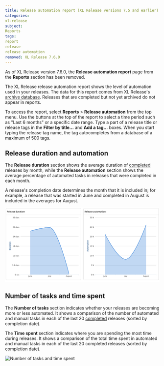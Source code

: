 ```yaml
---
title: Release automation report (XL Release versions 7.5 and earlier)
categories:
xl-release
subject:
Reports
tags:
report
release
release automation
removed: XL Release 7.6.0
---
```


As of XL Release version 7.6.0, the **Release automation report** page from the **Reports** section has been removed.

The XL Release release automation report shows the level of automation used in your releases. The data for this report comes from XL Release's [archive database](/xl-release/concept/how-archiving-works.html). Releases that are completed but not yet archived do not appear in reports.

To access the report, select **Reports** > **Release automation** from the top menu. Use the buttons at the top of the report to select a time period such as "Last 6 months" or a specific date range. Type a part of a release title or release tags in the **Filter by title...** and **Add a tag...** boxes. When you start typing the release tag name, the tag autocompletes from a database of a maximum of 500 tags.

## Release duration and automation

The **Release duration** section shows the average duration of [completed](/xl-release/concept/release-life-cycle.html) releases by month, while the **Release automation** section shows the average percentage of automated tasks in releases that were completed in each month.

A release's completion date determines the month that it is included in; for example, a release that was started in June and completed in August is included in the averages for August.

![Release duration and automation](../images/reports-release-duration-and-automation.png)

## Number of tasks and time spent

The **Number of tasks** section indicates whether your releases are becoming more or less automated. It shows a comparison of the number of automated and manual tasks in each of the last 20 [completed](/xl-release/concept/release-life-cycle.html) releases (sorted by completion date).

The **Time spent** section indicates where you are spending the most time during releases. It shows a comparison of the total time spent in automated and manual tasks in each of the last 20 completed releases (sorted by completion date).

![Number of tasks and time spent](../images/reports-number-of-tasks-and-time-spent.png)
